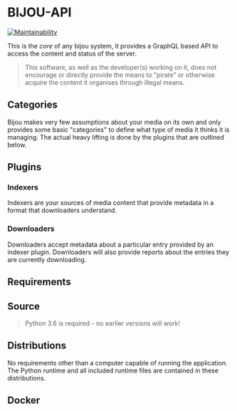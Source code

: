 # BIJOU-API
[![Maintainability](https://api.codeclimate.com/v1/badges/8e9cc1425ceb0d97ca2d/maintainability)](https://codeclimate.com/github/bijou/bijou-api/maintainability)

This is the *core* of any bijou system, it provides a GraphQL based API to
access the content and status of the server.

> This software, as well as the developer(s) working on it, does not encourage
> or directly provide the means to "pirate" or otherwise acquire the content it
> organises through illegal means.

## Categories
Bijou makes very few assumptions about your media on its own and only provides
some basic "categories" to define what type of media it thinks it is managing.
The actual heavy lifting is done by the plugins that are outlined below.

## Plugins

### Indexers
Indexers are your sources of media content that provide metadata in a format
that downloaders understand.

### Downloaders
Downloaders accept metadata about a particular entry provided by an indexer
plugin. Downloaders will also provide reports about the entries they are
currently downloading.

## Requirements

## Source
> Python 3.6 is required - no earlier versions will work!

## Distributions
No requirements other than a computer capable of running the application. The
Python runtime and all included runtime files are contained in these
distributions.

## Docker
